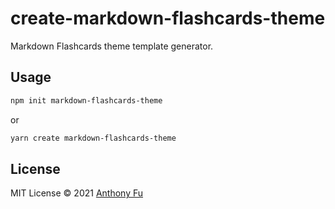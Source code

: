 # create-markdown-flashcards-theme

Markdown Flashcards theme template generator.

## Usage

```bash
npm init markdown-flashcards-theme
```

or

```bash
yarn create markdown-flashcards-theme
```

## License

MIT License © 2021 [Anthony Fu](https://github.com/antfu)
